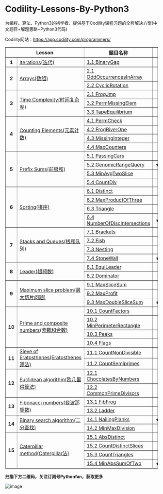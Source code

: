 # Codility-Lessons-By-Python3
为编程、算法、Python3的初学者，提供基于Codility课程习题的全套解决方案(中文题目+解题思路+Python3代码)


Codility网站：https://app.codility.com/programmers/


  
<body>   
<table cellspacing="1" cellpadding="1" frame="solid" border="1"  align='border_left'>   
	

<tr>   
	<th colspan="2"> Lesson</th>
	<th> 题目名称</th>
	<th> 难度</th>
	<th> 结果</th>
</tr>  
<tr>   
	<th> 1</th>
	<td><a href="https://github.com/Anfany/Codility-Lessons-By-Python3/tree/master/L1_Iterations">Iterations(迭代)</a></td>
	<td><a href="https://github.com/Anfany/Codility-Lessons-By-Python3/blob/master/L1_Iterations/1.1%20BinaryGap.md">1.1 BinaryGap</a></td>
	<th> ★</th>
	<th> 100%</th>
</tr> 



<tr>   
	<th rowspan="2"> 2</th>
	<td rowspan="2" style='border-left'><a href="https://github.com/Anfany/Codility-Lessons-By-Python3/tree/master/L2_Arrays">Arrays(数组)</a></td>
	<td><a href="https://github.com/Anfany/Codility-Lessons-By-Python3/blob/master/L2_Arrays/2.1%20OddOccurrencesInArray.md">2.1 OddOccurrencesInArray</a></td>
	<th> ★</th>	
	<th> 100%</th>	
</tr> 
<tr> 
	<td><a href="https://github.com/Anfany/Codility-Lessons-By-Python3/blob/master/L2_Arrays/2.2%20CyclicRotation.md">2.2 CyclicRotation</a></td>
	<th> ★</th>
	<th> 100%</th>	
</tr> 

<tr>   
	<th rowspan="3"> 3</th>
	<td rowspan="3"><a href="https://github.com/Anfany/Codility-Lessons-By-Python3/tree/master/L3_Time%20Complexity">Time Complexity(时间复杂度)</a></td>
	<td><a href="https://github.com/Anfany/Codility-Lessons-By-Python3/blob/master/L3_Time%20Complexity/3.1%20FrogJmp.md">3.1 FrogJmp</a></td>
	<th> ★</th>
	<th> 100%</th>	
</tr> 
<tr> 
	<td><a href="https://github.com/Anfany/Codility-Lessons-By-Python3/blob/master/L3_Time%20Complexity/3.2%20PermMissingElem.md">3.2 PermMissingElem</a></td>
	<th> ★</th>
	<th> 100%</th>	
</tr> 
<tr> 
	<td><a href="https://github.com/Anfany/Codility-Lessons-By-Python3/blob/master/L3_Time%20Complexity/3.3%20TapeEquilibrium.md">3.3 TapeEquilibrium</a></td>
	<th> ★★</th>
	<th> 100%</th>	
</tr> 




<tr>   
	<th rowspan="4"> 4</th>
	<td rowspan="4"><a href="https://github.com/Anfany/Codility-Lessons-By-Python3/tree/master/L4_Counting%20Elements">Counting Elements(元素计数)</a></td>
	<td><a href="https://github.com/Anfany/Codility-Lessons-By-Python3/blob/master/L4_Counting%20Elements/4.1%20PermCheck.md">4.1 PermCheck</a></td>
	<th> ★</th>
	<th> 100%</th>	
</tr> 
<tr> 
	<td><a href="https://github.com/Anfany/Codility-Lessons-By-Python3/blob/master/L4_Counting%20Elements/4.2%20FrogRiverOne.md">4.2 FrogRiverOne</a></td>
	<th> ★</th>
	<th> 100%</th>	
</tr> 
<tr> 
	<td><a href="https://github.com/Anfany/Codility-Lessons-By-Python3/blob/master/L4_Counting%20Elements/4.3%20MissingInteger.md">4.3 MissingInteger</a></td>
	<th> ★</th>
	<th> 100%</th>	
</tr> 
<tr> 
	<td><a href="https://github.com/Anfany/Codility-Lessons-By-Python3/blob/master/L4_Counting%20Elements/4.4%20MaxCounters.md">4.4 MaxCounters</a></td>
	<th> ★★</th>
	<th> 100%</th>	
</tr> 


<tr>   
	<th rowspan="4"> 5</th>
	<td rowspan="4"><a href="https://github.com/Anfany/Codility-Lessons-By-Python3/tree/master/L5_Prefix%20Sums">
Prefix Sums(前缀和)</a></td>
	<td><a href="https://github.com/Anfany/Codility-Lessons-By-Python3/blob/master/L5_Prefix%20Sums/5.1%20PassingCars.md">5.1 PassingCars</a></td>
	<th> ★★</th>
	<th> 100%</th>	
</tr> 
<tr> 
	<td><a href="https://github.com/Anfany/Codility-Lessons-By-Python3/blob/master/L5_Prefix%20Sums/5.2%20GenomicRangeQuery.md">5.2 GenomicRangeQuery</a></td>
	<th> ★★★</th>
	<th> 100%</th>	
</tr> 
<tr> 
	<td><a href="https://github.com/Anfany/Codility-Lessons-By-Python3/blob/master/L5_Prefix%20Sums/5.3%20MinAvgTwoSlice.md">5.3 MinAvgTwoSlice</a></td>
	<th> ★★</th>
	<th> 100%</th>	
</tr> 
<tr> 
	<td><a href="https://github.com/Anfany/Codility-Lessons-By-Python3/blob/master/L5_Prefix%20Sums/5.4%20CountDiv.md">5.4 CountDiv</a></td>
	<th> ★</th>
	<th> 100%</th>	
</tr> 



<tr>   
	<th rowspan="4"> 6</th>
	<td rowspan="4"><a href="https://github.com/Anfany/Codility-Lessons-By-Python3/tree/master/L6_Sorting">
Sorting(排序)</a></td>
	<td><a href="https://github.com/Anfany/Codility-Lessons-By-Python3/blob/master/L6_Sorting/6.1%20Distinct.md">6.1 Distinct</a></td>
	<th> ★</th>
	<th> 100%</th>	
</tr> 
<tr> 
	<td><a href="https://github.com/Anfany/Codility-Lessons-By-Python3/blob/master/L6_Sorting/6.2%20MaxProductOfThree.md">6.2 MaxProductOfThree</a></td>
	<th> ★</th>
	<th> 100%</th>	
</tr> 
<tr> 
	<td><a href="https://github.com/Anfany/Codility-Lessons-By-Python3/blob/master/L6_Sorting/6.3%20Triangle.md">6.3 Triangle</a></td>
	<th> ★</th>
	<th> 100%</th>	
</tr> 

<tr> 
	<td><a href="https://github.com/Anfany/Codility-Lessons-By-Python3/blob/master/L6_Sorting/6.4%20NumberOfDiscIntersections.md">6.4 NumberOfDiscIntersections</a></td>
	<th> ★★★</th>
	<th> 100%</th>	
</tr> 





<tr>   
	<th rowspan="4"> 7</th>
	<td rowspan="4"><a href="https://github.com/Anfany/Codility-Lessons-By-Python3/tree/master/L7_Stacks%20and%20Queues">
Stacks and Queues(栈和队列)</a></td>
	<td><a href="https://github.com/Anfany/Codility-Lessons-By-Python3/blob/master/L7_Stacks%20and%20Queues/7.1%20Brackets.md">7.1 Brackets</a></td>
	<th> ★</th>
	<th> 100%</th>	
</tr> 
<tr> 
	<td><a href="https://github.com/Anfany/Codility-Lessons-By-Python3/blob/master/L7_Stacks%20and%20Queues/7.2%20Fish.md">7.2 Fish</a></td>
	<th> ★★</th>
	<th> 100%</th>	
</tr> 
<tr> 
	<td><a href="https://github.com/Anfany/Codility-Lessons-By-Python3/blob/master/L7_Stacks%20and%20Queues/7.3%20Nesting.md">7.3 Nesting</a></td>
	<th> ★</th>
	<th> 100%</th>	
</tr> 

<tr> 
	<td><a href="https://github.com/Anfany/Codility-Lessons-By-Python3/blob/master/L7_Stacks%20and%20Queues/7.4%20StoneWall.md">7.4 StoneWall</a></td>
	<th> ★★★</th>
	<th> 100%</th>	
</tr> 





<tr>   
	<th rowspan="2"> 8</th>
	<td rowspan="2"><a href="https://github.com/Anfany/Codility-Lessons-By-Python3/tree/master/L8_Leader">
Leader(超频数)</a></td>
	<td><a href="https://github.com/Anfany/Codility-Lessons-By-Python3/blob/master/L8_Leader/8.1%20EquiLeader.md">8.1 EquiLeader</a></td>
	<th> ★</th>
	<th> 100%</th>	
</tr> 
<tr> 
	<td><a href="https://github.com/Anfany/Codility-Lessons-By-Python3/blob/master/L8_Leader/8.2%20Dominator.md">8.2 Dominator</a></td>
	<th> ★</th>
	<th> 100%</th>	
</tr> 




<tr>   
	<th rowspan="3"> 9</th>
	<td rowspan="3"><a href="https://github.com/Anfany/Codility-Lessons-By-Python3/tree/master/L9_Maximum%20Slice%20Problem">Maximum slice problem(最大切片问题)</a></td>
	<td><a href="https://github.com/Anfany/Codility-Lessons-By-Python3/blob/master/L9_Maximum%20Slice%20Problem/9.1%20MaxSliceSum.md">9.1 MaxSliceSum</a></td>
	<th> ★★</th>
	<th> 100%</th>	
</tr> 
<tr> 
	<td><a href="https://github.com/Anfany/Codility-Lessons-By-Python3/blob/master/L9_Maximum%20Slice%20Problem/9.2%20MaxProfit.md">9.2 MaxProfit</a></td>
	<th> ★★</th>
	<th> 100%</th>	
</tr> 
<tr> 
	<td><a href="https://github.com/Anfany/Codility-Lessons-By-Python3/blob/master/L9_Maximum%20Slice%20Problem/9.3%20%20MaxDoubleSliceSum.md">9.3 MaxDoubleSliceSum</a></td>
	<th> ★★★</th>
	<th> 100%</th>	
</tr> 



<tr>   
	<th rowspan="4"> 10</th>
	<td rowspan="4"><a href="https://github.com/Anfany/Codility-Lessons-By-Python3/tree/master/L10_Prime%20and%20composite%20numbers">Prime and composite numbers(素数和合数)</a></td>
	<td><a href="https://github.com/Anfany/Codility-Lessons-By-Python3/blob/master/L10_Prime%20and%20composite%20numbers/10.1%20CountFactors.md">10.1 CountFactors</a></td>
	<th> ★</th>
	<th> 100%</th>	
</tr> 
<tr> 
	<td><a href="https://github.com/Anfany/Codility-Lessons-By-Python3/blob/master/L10_Prime%20and%20composite%20numbers/10.2%20MinPerimeterRectangle.md">10.2 MinPerimeterRectangle</a></td>
	<th> ★</th>
	<th> 100%</th>	
</tr> 
<tr> 
	<td><a href="https://github.com/Anfany/Codility-Lessons-By-Python3/blob/master/L10_Prime%20and%20composite%20numbers/10.3%20Peaks.md">10.3 Peaks</a></td>
	<th> ★★</th>
	<th> 100%</th>	
</tr> 
<tr> 
	<td><a href="https://github.com/Anfany/Codility-Lessons-By-Python3/blob/master/L10_Prime%20and%20composite%20numbers/10.4%20Flags.md">10.4 Flags</a></td>
	<th> ★★</th>
	<th> 100%</th>	
</tr> 


<tr>   
	<th rowspan="2"> 11</th>
	<td rowspan="2"><a href="https://github.com/Anfany/Codility-Lessons-By-Python3/tree/master/L11_Sieve%20of%20Eratosthenes">Sieve of Eratosthenes(Eratosthenes筛法)</a></td>
	<td><a href="https://github.com/Anfany/Codility-Lessons-By-Python3/blob/master/L11_Sieve%20of%20Eratosthenes/11.1%20CountNonDivisible.md">11.1 CountNonDivisible</a></td>
	<th> ★★</th>
	<th> 100%</th>	
</tr> 
<tr> 
	<td><a href="https://github.com/Anfany/Codility-Lessons-By-Python3/blob/master/L11_Sieve%20of%20Eratosthenes/11.2%20CountSemiprimes.md">11.2 CountSemiprimes</a></td>
	<th> ★★</th>
	<th> 100%</th>	
</tr> 


<tr>   
	<th rowspan="2"> 12</th>
	<td rowspan="2"><a href="https://github.com/Anfany/Codility-Lessons-By-Python3/tree/master/L12_Euclidean%20algorithm">Euclidean algorithm(欧几里得算法)</a></td>
	<td><a href="https://github.com/Anfany/Codility-Lessons-By-Python3/blob/master/L12_Euclidean%20algorithm/12.1%20ChocolatesByNumbers.md">12.1 ChocolatesByNumbers</a></td>
	<th> ★</th>
	<th> 100%</th>	
</tr> 
<tr> 
	<td><a href="https://github.com/Anfany/Codility-Lessons-By-Python3/blob/master/L12_Euclidean%20algorithm/12.2%20CommonPrimeDivisors.md">12.2 CommonPrimeDivisors</a></td>
	<th> ★★</th>
	<th> 100%</th>	
</tr> 


<tr>   
	<th rowspan="2"> 13</th>
	<td rowspan="2"><a href="https://github.com/Anfany/Codility-Lessons-By-Python3/tree/master/L13_Fibonacci%20numbers">Fibonacci numbers(斐波那契数)</a></td>
	<td><a href="https://github.com/Anfany/Codility-Lessons-By-Python3/blob/master/L13_Fibonacci%20numbers/13.1%20FibFrog.md">13.1 FibFrog</a></td>
	<th> ★★</th>
	<th> 100%</th>	
</tr> 
<tr> 
	<td><a href="https://github.com/Anfany/Codility-Lessons-By-Python3/blob/master/L13_Fibonacci%20numbers/13.2%20Ladder.md">13.2 Ladder</a></td>
	<th> ★★</th>
	<th> 100%</th>	
</tr> 


<tr>   
	<th rowspan="2"> 14</th>
	<td rowspan="2"><a href="https://github.com/Anfany/Codility-Lessons-By-Python3/tree/master/L14_Binary%20search%20algorithm">Binary search algorithm(二分查找)</a></td>
	<td><a href="https://github.com/Anfany/Codility-Lessons-By-Python3/blob/master/L14_Binary%20search%20algorithm/14.1%20NailingPlanks.md">14.1 NailingPlanks</a></td>
	<th> ★★★</th>
	<th> 100%</th>	
</tr> 
<tr> 
	<td><a href="https://github.com/Anfany/Codility-Lessons-By-Python3/blob/master/L14_Binary%20search%20algorithm/14.2%20MinMaxDivision.md">14.2 MinMaxDivision</a></td>
	<th> ★★</th>
	<th> 100%</th>	
</tr> 


<tr>   
	<th rowspan="4"> 15</th>
	<td rowspan="4"><a href="https://github.com/Anfany/Codility-Lessons-By-Python3/tree/master/L15_Caterpillar%20method">Caterpillar method(Caterpillar法)</a></td>
	<td><a href="https://github.com/Anfany/Codility-Lessons-By-Python3/blob/master/L15_Caterpillar%20method/15.1%20AbsDistinct.md">15.1 AbsDistinct</a></td>
	<th> ★</th>
	<th> 100%</th>	
</tr> 

<tr> 
	<td><a href="https://github.com/Anfany/Codility-Lessons-By-Python3/blob/master/L15_Caterpillar%20method/15.2%20CountDistinctSlices.md">15.2 CountDistinctSlices</a></td>
	<th> ★</th>
	<th> 100%</th>	
</tr> 
<tr> 
	<td><a href="https://github.com/Anfany/Codility-Lessons-By-Python3/blob/master/L15_Caterpillar%20method/15.3%20CountTriangles.md">15.3 CountTriangles</a></td>
	<th> ★★</th>
	<th> 100%</th>	
</tr> 

<tr> 
	<td><a href="https://github.com/Anfany/Codility-Lessons-By-Python3/blob/master/L15_Caterpillar%20method/15.4%20MinAbsSumOfTwo.md">15.4 MinAbsSumOfTwo</a></td>
	<th> ★★★</th>
	<th> 100%</th>	
</tr> 



</table>   
</body>  

**扫描下方二维码，关注订阅号Pythonfan，获取更多**

![image](https://github.com/Anfany/Machine-Learning-for-Beginner-by-Python3/blob/master/pythonfan_anfany.jpg)

